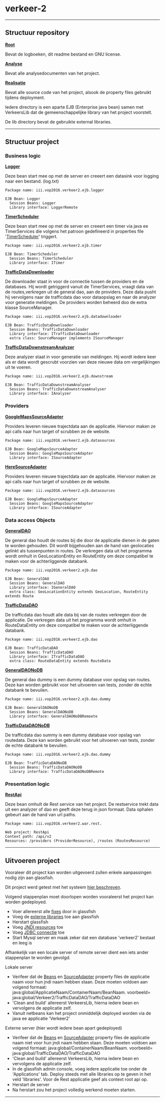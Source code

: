 # verkeer-2

***

## Structuur repository
__[Root](https://github.ugent.be/iii-vop2016/verkeer-2)__

Bevat de logboeken, dit readme bestand en GNU license.

__[Analyse](https://github.ugent.be/iii-vop2016/verkeer-2/tree/master/Analyse)__

Bevat alle analysedocumenten van het project.

__[Realisatie](https://github.ugent.be/iii-vop2016/verkeer-2/tree/master/Realisatie)__

Bevat alle source code van het project, alsook de property files gebruikt tijdens deployment.

Iedere directory is een aparte EJB (Enterprise java bean) samen met VerkeersLib dat de gemeenschappelijke library van het project voorstelt.

De lib directory bevat de gebruikte external libraries.

***

## Structuur project

### Business logic

__[Logger](https://github.ugent.be/iii-vop2016/verkeer-2/tree/master/Realisatie/Logger)__

Deze bean start mee op met de server en creeert een datasink voor logging naar een bestand. (log.txt)
````
Package name: iii.vop2016.verkeer2.ejb.logger

EJB Bean: Logger
  Session Beans: Logger
  Library interface: LoggerRemote
````

__[TimerScheduler](https://github.ugent.be/iii-vop2016/verkeer-2/tree/master/Realisatie/TimerScheduler)__

Deze bean start mee op met de server en creeert een timer via java ee TimerServices die volgens het patroon gedefineerd in properties file '[TimerScheduler](https://github.ugent.be/iii-vop2016/verkeer-2/blob/master/Realisatie/TimerScheduler.properties)' triggert.
````
Package name: iii.vop2016.verkeer2.ejb.timer

EJB Bean: TimerScheduler
  Session Beans: TimerScheduler
  Library interface: ITimer
````

__[TrafficDataDownloader](https://github.ugent.be/iii-vop2016/verkeer-2/tree/master/Realisatie/TrafficDataDownloader)__

De downloader staat in voor de connectie tussen de providers en de databases. Hij wordt getriggerd vanuit de TimerServices, vraagt data van de routes,verkregen uit de general dao, aan de providers. Deze data pusht hij vervolgens naar de trafficdata dao voor dataopslag en naar de analyzer voor generatie meldingen. De providers worden beheerd doo de extra klasse SourceManager.
````
Package name: iii.vop2016.verkeer2.ejb.datadownloader

EJB Bean: TrafficDataDownloader
  Session Beans: TrafficDataDownloader
  Library interface: ITrafficDataDownloader
  extra class: SourceManager implements ISourceManager
````

__[TrafficDataDownstreamAnalyzer](https://github.ugent.be/iii-vop2016/verkeer-2/tree/master/Realisatie/TrafficDataDownstreamAnalyzer)__

Deze analyzer staat in voor generatie van meldingen. Hij wordt iedere keer als er data wordt gescrubt voorzien van deze nieuwe data om vergelijkingen uit te voeren.
````
Package name: iii.vop2016.verkeer2.ejb.downstream

EJB Bean: TrafficDataDownstreamAnalyser
  Session Beans: TrafficDataDownstreamAnalyser
  Library interface: IAnalyzer
````

### Providers

__[GoogleMapsSourceAdapter](https://github.ugent.be/iii-vop2016/verkeer-2/tree/master/Realisatie/GoogleMapsSourceAdapter)__

Providers leveren nieuwe trajectdata aan de applicatie. Hiervoor maken ze api calls naar hun target of scrubben ze de website.
````
Package name: iii.vop2016.verkeer2.ejb.datasources

EJB Bean: GoogleMapsSourceAdapter
  Session Beans: GoogleMapsSourceAdapter
  Library interface: ISourceAdapter
````

__[HereSourceAdapter](https://github.ugent.be/iii-vop2016/verkeer-2/tree/master/Realisatie/HereSourceAdapter)__

Providers leveren nieuwe trajectdata aan de applicatie. Hiervoor maken ze api calls naar hun target of scrubben ze de website.
````
Package name: iii.vop2016.verkeer2.ejb.datasources

EJB Bean: GoogleMapsSourceAdapter
  Session Beans: GoogleMapsSourceAdapter
  Library interface: ISourceAdapter
````

### Data access Objects

__[GeneralDAO](https://github.ugent.be/iii-vop2016/verkeer-2/tree/master/Realisatie/GeneralDAO)__

De general dao houdt de routes bij die door de applicatie dienen in de gaten te worden gehouden. Dit wordt bijgehouden aan de hand van geolocaties gelinkt als tussenpunten in routes. De verkregen data uit het programma wordt omhult in GeoLocationEntity en RouteEntity om deze compatibel te maken voor de achterliggende databank.
````
Package name: iii.vop2016.verkeer2.ejb.dao

EJB Bean: GeneralDAO
  Session Beans: GeneralDAO
  Library interface: IGeneralDAO
  extra class: GeoLocationEntity extends GeoLocation, RouteEntity extends Route
````

__[TrafficDataDAO](https://github.ugent.be/iii-vop2016/verkeer-2/tree/master/Realisatie/TrafficDataDAO)__

De trafficdata dao houdt alle data bij van de routes verkregen door de applicatie. De verkregen data uit het programma wordt omhult in RouteDataEntity om deze compatibel te maken voor de achterliggende databank.
````
Package name: iii.vop2016.verkeer2.ejb.dao

EJB Bean: TrafficDataDAO
  Session Beans: TrafficDataDAO
  Library interface: ITrafficDataDAO
  extra class: RouteDataEntity extends RouteData
````

__[GeneralDAONoDB](https://github.ugent.be/iii-vop2016/verkeer-2/tree/master/Realisatie/GeneralDAONoDB)__

De general dao dummy is een dummy database voor opslag van routes. Deze kan worden gebruikt voor het uitvoeren van tests, zonder de echte databank te bevuilen.
````
Package name: iii.vop2016.verkeer2.ejb.dao.dummy

EJB Bean: GeneralDAONoDB
  Session Beans: GeneralDAONoDB
  Library interface: GeneralDAONoDBRemoete
````

__[TrafficDataDAONoDB](https://github.ugent.be/iii-vop2016/verkeer-2/tree/master/Realisatie/TrafficDataDAONoDB)__

De trafficdata dao summy is een dummy database voor opslag van routedata. Deze kan worden gebruikt voor het uitvoeren van tests, zonder de echte databank te bevuilen.
````
Package name: iii.vop2016.verkeer2.ejb.dao.dummy

EJB Bean: TrafficDataDAONoDB
  Session Beans: TrafficDataDAONoDB
  Library interface: TrafficDataDAONoDBRemote
````

### Presentation logic

__[RestApi](https://github.ugent.be/iii-vop2016/verkeer-2/tree/master/Realisatie/RestApi)__

Deze bean omhult de Rest service van het project. De restservice trekt data uit een analyzer of dao en geeft deze terug in json formaat. Data ophalen gebeurt aan de hand van url paths.
````
Package name: iii.vop2016.verkeer2.war.rest.

Web project: RestApi
Context path: /api/v2
Resources: /providers (ProviderResource), /routes (RoutesResource)
````

***

## Uitvoeren project

Vooraleer dit project kan worden uitgevoerd zullen enkele aanpassingen nodig zijn aan glassfish.

Dit project werd getest met het systeem [hier beschreven](nil).

Volgend stappenplan moet doorlopen worden vooraleerst het project kan worden gedeployed.
* Voer allereerst alle [fixes](https://github.ugent.be/iii-vop2016/verkeer-2/wiki/Glassfish---Fixes) door in glassfish
* Voeg de [externe libraries](https://github.ugent.be/iii-vop2016/verkeer-2/wiki/Externe-libraries) toe aan glassfish
* Herstart glassfish
* Voeg [JNDI resources](https://github.ugent.be/iii-vop2016/verkeer-2/wiki/Glassfish-Resources) toe
* Voeg [JDBC connectie](https://github.ugent.be/iii-vop2016/verkeer-2/wiki/Glassfish---JDBC) toe
* Start Mysql server en maak zeker dat een database 'verkeer2' bestaat en leeg is
 
Afhankelijk van een locale server of remote server dient een iets ander stappenplan te worden gevolgd.

Lokale server
* Verifeer dat de [Beans](https://github.ugent.be/iii-vop2016/verkeer-2/blob/master/Realisatie/Beans.properties) en [SourceAdapter](https://github.ugent.be/iii-vop2016/verkeer-2/blob/master/Realisatie/SourceAdaptors.properties) property files de applicatie naam voor hun jndi naam hebben staan. Deze moeten voldoen aan volgend formaat:  java:global/ApplicatieNaam/ContainerNaam/BeanNaam. voorbeeld= java:global/Verkeer2/TrafficDataDAO/TrafficDataDAO
* 'Clean and build' allereerst VerkeersLib, hierna iedere bean en vervolgens de applicatie zelf.
* Vanuit netbeans kan het project onmiddelijk deployed worden via de java ee applicatie 'Verkeer2'

Externe server (hier wordt iedere bean apart gedeployed)
* Verifeer dat de [Beans](https://github.ugent.be/iii-vop2016/verkeer-2/blob/master/Realisatie/Beans.properties) en [SourceAdapter](https://github.ugent.be/iii-vop2016/verkeer-2/blob/master/Realisatie/SourceAdaptors.properties) property files de applicatie naam niet voor hun jndi naam hebben staan. Deze moeten voldoen aan volgend formaat:  java:global/ContainerNaam/BeanNaam. voorbeeld= java:global/TrafficDataDAO/TrafficDataDAO
* 'Clean and build' allereerst VerkeersLib, hierna iedere bean en vervolgens de applicatie zelf.
* In de glassfish admin console, voeg iedere applicatie toe onder de 'Applications' tab. Deploy steeds met alle libraries op te geven in het veld 'libraries'. Voor de Rest applicatie geef als context root api op.
* Herstart de server
* Na herstart zou het project volledig werkend moeten starten.


***
